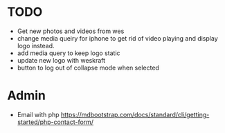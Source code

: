 # TODO
* Get new photos and videos from wes
* change media queiry for iphone to get rid of video playing and display logo instead.
* add media query to keep logo static
* update new logo with weskraft
* button to log out of collapse mode when selected


# Admin
* Email with php https://mdbootstrap.com/docs/standard/cli/getting-started/php-contact-form/
